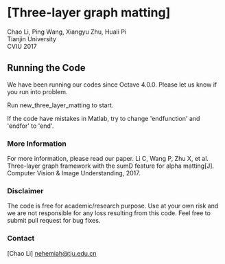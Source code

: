 # [Three-layer graph matting]
Chao Li, Ping Wang, Xiangyu Zhu, Huali Pi<br>
Tianjin University<br>
CVIU 2017

## Running the Code 

We have been running our codes since Octave 4.0.0. Please let us know if you run into problem.

Run new_three_layer_matting to start.

If the code have mistakes in Matlab, try to change 'endfunction' and 'endfor' to 'end'.

### More Information

For more information, please read our paper.
Li C, Wang P, Zhu X, et al. Three-layer graph framework with the sumD feature for alpha matting[J]. Computer Vision & Image Understanding, 2017.

### Disclaimer

The code is free for academic/research purpose. Use at your own risk and we are not responsible for any loss resulting from this code. Feel free to submit pull request for bug fixes.

### Contact 
[Chao Li] nehemiah@tju.edu.cn
